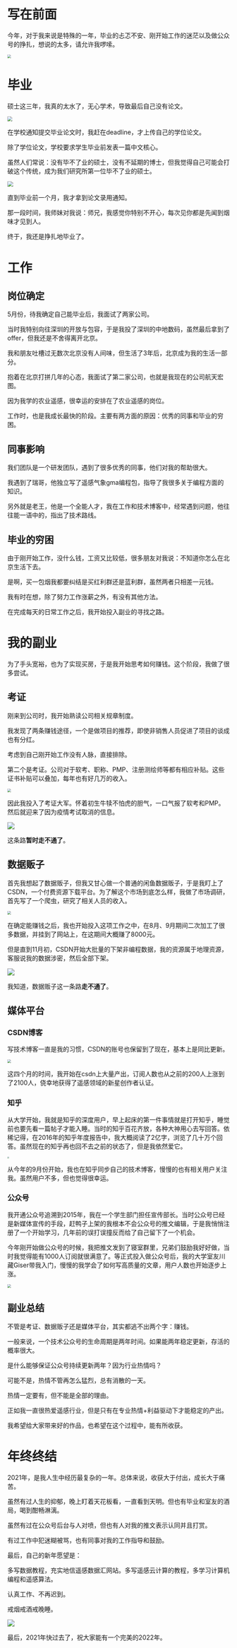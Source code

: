 # 写在前面

今年，对于我来说是特殊的一年，毕业的忐忑不安、刚开始工作的迷茫以及做公众号的挣扎，想说的太多，请允许我啰嗦。

<img src="http://pics.landcover100.com/pics//image/20211229063626.png" style="zoom: 50%;" />

# 毕业

硕士这三年，我真的太水了，无心学术，导致最后自己没有论文。  

<img src="http://pics.landcover100.com/pics//image/20211229063715.png" style="zoom: 67%;" />

在学校通知提交毕业论文时，我赶在deadline，才上传自己的学位论文。  

除了学位论文，学校要求学生毕业前发表一篇中文核心。  

虽然人们常说：没有毕不了业的硕士，没有不延期的博士，但我觉得自己可能会打破这个传统，成为我们研究所第一位毕不了业的硕士。

<img src="http://pics.landcover100.com/pics//image/20211229063804.png" style="zoom: 80%;" />

直到毕业前一个月，我才拿到论文录用通知。    

那一段时间，我师妹对我说：师兄，我感觉你特别不开心，每次见你都是先闻到烟味才见到人。

终于，我还是挣扎地毕业了。

# 工作

## 岗位确定

5月份，待我确定自己能毕业后，我面试了两家公司。  

当时我特别向往深圳的开放与包容，于是我投了深圳的中地数码，虽然最后拿到了offer，但我还是不舍得离开北京。    

我和朋友吐槽过无数次北京没有人间味，但生活了3年后，北京成为我的生活一部分。    

抱着在北京打拼几年的心态，我面试了第二家公司，也就是我现在的公司航天宏图。  

因为我学的农业遥感，很幸运的安排在了农业遥感的岗位。  

工作时，也是我成长最快的阶段。主要有两方面的原因：优秀的同事和毕业的穷困。  

## 同事影响

我们团队是一个研发团队，遇到了很多优秀的同事，他们对我的帮助很大。

我遇到了瑞哥，他独立写了遥感气象gma编程包，指导了我很多关于编程方面的知识。

另外就是老王，他是一个全能人才，我在工作和技术博客中，经常遇到问题，他往往能一语中的，指出了技术路线。

## 毕业的穷困

由于刚开始工作，没什么钱，工资又比较低，很多朋友对我说：不知道你怎么在北京生活下去。

是啊，买一包烟我都要纠结是买红利群还是蓝利群，虽然两者只相差一元钱。  

我有时在想，除了努力工作涨薪之外，有没有其他方法。  

在完成每天的日常工作之后，我开始投入副业的寻找之路。

# 我的副业

为了手头宽裕，也为了实现买房，于是我开始思考如何赚钱。这个阶段，我做了很多尝试。

## 考证

刚来到公司时，我开始熟读公司相关规章制度。  

我发现了两条赚钱途径，一个是做项目的推荐，即使非销售人员促进了项目的谈成也有分红。  

考虑到自己刚开始工作没有人脉，直接排除。    

第二个是考证。公司对于软考、职称、PMP、注册测绘师等都有相应补贴。这些证书补贴可以叠加，每年也有好几万的收入。

<img src="http://pics.landcover100.com/pics//image/20211229053538.png" style="zoom:50%;" />

因此我投入了考证大军。怀着初生牛犊不怕虎的胆气，一口气报了软考和PMP。然后就迎来了因为疫情考试取消的信息。

![](http://pics.landcover100.com/pics//image/20211229053501.png)

这条路**暂时走不通了**。

## 数据贩子

首先我想起了数据贩子，但我又甘心做一个普通的闲鱼数据贩子，于是我盯上了CSDN，一个付费资源下载平台。为了解这个市场到底怎么样，我做了市场调研，首先写了一个爬虫，研究了相关人员的收入。

<img src="http://pics.landcover100.com/pics//image/e08c3a04fd4d5704658843da8b6a04b.jpg" style="zoom:50%;" />

在确定能赚钱之后，我也开始投入这项工作之中，在8月、9月期间二次加工了很多数据，并挂到了网站上，在这期间大概赚了8000元。

但是直到11月初，CSDN开始大批量的下架非编程数据，我的资源属于地理资源，客服说我的数据涉密，然后全部下架。

![](http://pics.landcover100.com/pics//image/20211229054005.png)

我知道，数据贩子这一条路**走不通了**。

## 媒体平台

### CSDN博客

写技术博客一直是我的习惯，CSDN的账号也保留到了现在，基本上是同比更新。

<img src="http://pics.landcover100.com/pics//image/f65c12f37bbb1094df20a590c08cb79.jpg" style="zoom:50%;" />

这四个月的时间，我开始在csdn上大量产出，订阅人数也从之前的200人上涨到了2100人，侥幸地获得了遥感领域的新星创作者认证。

### 知乎

从大学开始，我就是知乎的深度用户，早上起床的第一件事情就是打开知乎，睡觉前也要先看一篇帖子才能入睡。当时的知乎百花齐放，各种大神用心去写回答。依稀记得，在2016年的知乎年度报告中，我大概阅读了2亿字，浏览了几十万个回答。虽然现在的知乎再也回不去之前的状态了，但是我依然爱它。

<img src="http://pics.landcover100.com/pics//image/20211229064318.png" style="zoom: 25%;" />

从今年的9月份开始，我也在知乎同步自己的技术博客，慢慢的也有相关用户关注我。虽然用户不多，但也觉得很幸运。

### 公众号

我开通公众号追溯到2015年，我在一个学生部门担任宣传部长。当时公众号已经是新媒体宣传的手段，赶鸭子上架的我根本不会公众号的推文编辑，于是我悄悄注册了一个开始学习，几年前的误打误撞反而给了自己留下了一个机会。

今年刚开始做公众号的时候，我把推文发到了寝室群里，兄弟们鼓励我好好做，当时我觉得能有1000人订阅就很满意了。等正式投入做公众号后，我的大学室友川藏Giser带我入门，慢慢的我学会了如何写高质量的文章，用户人数也开始逐步上涨。

<img src="http://pics.landcover100.com/pics//image/1e92fa2a7ba60834a6b74f28429311c.jpg" style="zoom:50%;" />



## 副业总结

不管是考证、数据贩子还是媒体平台，其实都逃不出两个字：赚钱。  

一般来说，一个技术公众号的生命周期是两年时间。如果能两年稳定更新，存活的概率很大。

是什么能够保证公众号持续更新两年？因为行业热情吗？  

可能不是，热情不管再怎么猛烈，总有消散的一天。

热情一定要有，但不能是全部的理由。

正如我一直很热爱遥感行业，但是只有在专业热情+利益驱动下才能稳定的产出。  

我希望给大家带来好的作品，也希望在这个过程中，能有所收获。

# 年终终结

2021年，是我人生中经历最复杂的一年。总体来说，收获大于付出，成长大于痛苦。

虽然有过人生的抑郁，晚上盯着天花板看，一直看到天明。但也有毕业和室友的酒局，喝到酣畅淋漓。

虽然有过在公众号后台与人对喷，但也有人对我的推文表示认同并且打赏。

有过工作中犯迷糊被骂，也有同事对我的工作指导和鼓励。

最后，自己的新年愿望是：

多写数据教程，充实地信遥感数据汇网站。多写遥感云计算的教程，多学习计算机编程和遥感算法。

认真工作、不再迟到。

戒烟戒酒戒晚睡。

![](http://pics.landcover100.com/pics//image/20211229063328.png)

最后，2021年快过去了，祝大家能有一个完美的2022年。







